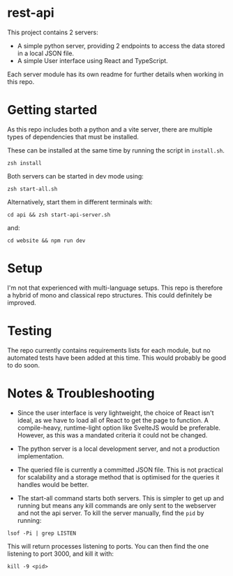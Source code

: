 # rest-api

This project contains 2 servers:

- A simple python server, providing 2 endpoints to access the data stored in a local JSON file.
- A simple User interface using React and TypeScript.

Each server module has its own readme for further details when working in this repo.

# Getting started

As this repo includes both a python and a vite server, there are multiple types of dependencies that must be installed.

These can be installed at the same time by running the script in `install.sh`.

```
zsh install
```

Both servers can be started in dev mode using:

```
zsh start-all.sh
```

Alternatively, start them in different terminals with:

```
cd api && zsh start-api-server.sh
```

and:

```
cd website && npm run dev
```

# Setup

I'm not that experienced with multi-language setups. This repo is therefore a hybrid of mono and classical repo structures. This could definitely be improved.

# Testing

The repo currently contains requirements lists for each module, but no automated tests have been added at this time. This would probably be good to do soon.

# Notes & Troubleshooting

- Since the user interface is very lightweight, the choice of React isn't ideal, as we have to load all of React to get the page to function. A compile-heavy, runtime-light option like SvelteJS would be preferable. However, as this was a mandated criteria it could not be changed.
- The python server is a local development server, and not a production implementation.
- The queried file is currently a committed JSON file. This is not practical for scalability and a storage method that is optimised for the queries it handles would be better.

- The start-all command starts both servers. This is simpler to get up and running but means any kill commands are only sent to the webserver and not the api server.
  To kill the server manually, find the `pid` by running:

```
lsof -Pi | grep LISTEN
```

This will return processes listening to ports. You can then find the one listening to port 3000, and kill it with:

```
kill -9 <pid>
```
